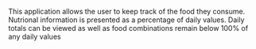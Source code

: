 This application allows the user to keep track of the food they consume.
Nutrional information is presented as a percentage of daily values.
Daily totals can be viewed as well as food combinations remain below 100% of any daily values